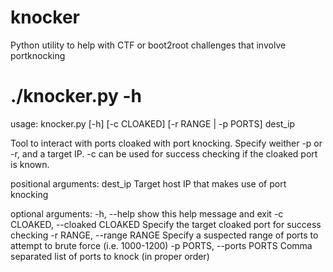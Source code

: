 # knocker
Python utility to help with CTF or boot2root challenges that involve portknocking

# ./knocker.py -h
usage: knocker.py [-h] [-c CLOAKED] [-r RANGE | -p PORTS] dest_ip

Tool to interact with ports cloaked with port knocking. Specify weither -p or -r, and a target IP. -c can be used for success checking if the cloaked port is known.

positional arguments:
  dest_ip               Target host IP that makes use of port knocking

optional arguments:
  -h, --help            show this help message and exit
  -c CLOAKED, --cloaked CLOAKED
                        Specify the target cloaked port for success checking
  -r RANGE, --range RANGE
                        Specify a suspected range of ports to attempt to brute force (i.e. 1000-1200)
  -p PORTS, --ports PORTS
                        Comma separated list of ports to knock (in proper order)
